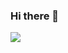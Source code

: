 ### Hi there 👋


<img src="https://img.shields.io/badge/Android-3DDC84?style=flat-square&logo=Android&logoColor=white"/>
<!--
**hbaeks/hbaeks** is a ✨ _special_ ✨ repository because its `README.md` (this file) appears on your GitHub profile.

Here are some ideas to get you started:

- 🔭 I’m currently working on ...
- 🌱 I’m currently learning ...
- 👯 I’m looking to collaborate on ...
- 🤔 I’m looking for help with ...
- 💬 Ask me about ...
- 📫 How to reach me: ...
- 😄 Pronouns: ...
- ⚡ Fun fact: ...
-->
[![Hits](https://hits.seeyoufarm.com/api/count/incr/badge.svg?url=https%3A%2F%2Fgithub.com%2Fhbaeks%2F&count_bg=%2379C83D&title_bg=%23555555&icon=&icon_color=%23E7E7E7&title=hits&edge_flat=false)](https://hits.seeyoufarm.com)
<svg role="img" viewBox="0 0 24 24" xmlns="http://www.w3.org/2000/svg"><title>.ENV</title><path d="M24 0v24H0V0h24ZM10.933 15.89H6.84v5.52h4.198v-.93H7.955v-1.503h2.77v-.93h-2.77v-1.224h2.978v-.934Zm2.146 0h-1.084v5.52h1.035v-3.6l2.226 3.6h1.118v-5.52h-1.036v3.686l-2.259-3.687Zm5.117 0h-1.208l1.973 5.52h1.19l1.976-5.52h-1.182l-1.352 4.085-1.397-4.086ZM5.4 19.68H3.72v1.68H5.4v-1.68Z"/></svg>

